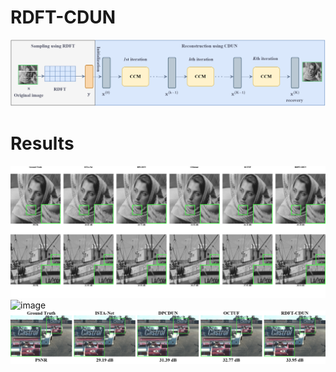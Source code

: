 # RDFT-CDUN


![image](https://github.com/dwt112/RDFT-CDUN/blob/main/Figs/paper2_framework.png)

# Results
![image](https://github.com/dwt112/RDFT-CDUN/blob/main/Figs/combined_image2_2.tif)
![image](https://github.com/dwt112/RDFT-CDUN/blob/main/Figs/combined_image2_3.tif)
![image](https://github.com/dwt112/RDFT-CDUN/blob/main/Figs/combined_image2_4.tif)
